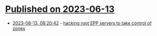 # [Published on 2023-06-13](index.md)

* [2023-06-13, 08:20:42](https://lobste.rs/s/qixlxb/hacking_root_epp_servers_take_control) - [hacking root EPP servers to take control of zones](https://hackcompute.com/hacking-epp-servers/)
